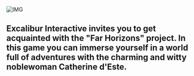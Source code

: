 ![IMG](https://cdn.discordapp.com/attachments/1155569574041895033/1155607418282193027/57d5c45411d40c15.png?ex=668f9d06&is=668e4b86&hm=b866fe0b08e10ba956230b02e3a1d8f83b6ef2079c4b2de3798922f63b043d44&)

## Excalibur Interactive invites you to get acquainted with the "Far Horizons" project. In this game you can immerse yourself in a world full of adventures with the charming and witty noblewoman Catherine d'Este.
